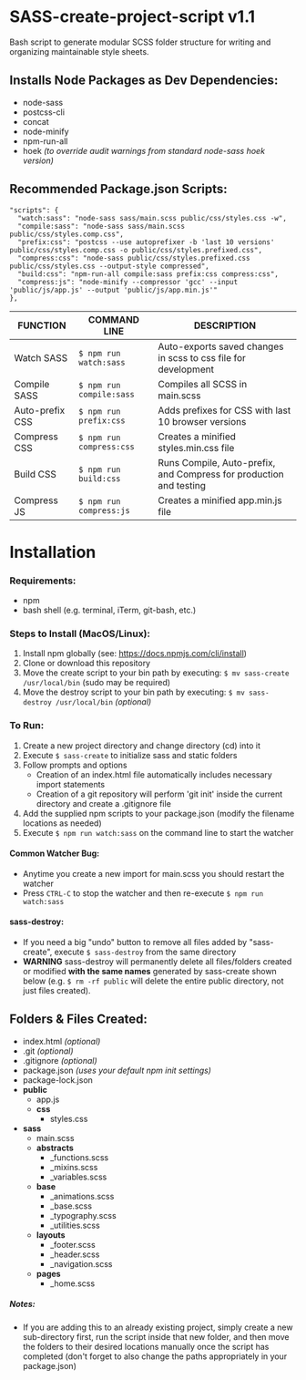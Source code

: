 # SASS-create-project-script v1.1
Bash script to generate modular SCSS folder structure for writing and organizing maintainable style sheets.  
       
## Installs Node Packages as Dev Dependencies:
- node-sass
- postcss-cli
- concat
- node-minify
- npm-run-all
- hoek _(to override audit warnings from standard node-sass hoek version)_

## Recommended Package.json Scripts:
    "scripts": {
      "watch:sass": "node-sass sass/main.scss public/css/styles.css -w",
      "compile:sass": "node-sass sass/main.scss public/css/styles.comp.css",
      "prefix:css": "postcss --use autoprefixer -b 'last 10 versions' public/css/styles.comp.css -o public/css/styles.prefixed.css",
      "compress:css": "node-sass public/css/styles.prefixed.css public/css/styles.css --output-style compressed",
      "build:css": "npm-run-all compile:sass prefix:css compress:css",
      "compress:js": "node-minify --compressor 'gcc' --input 'public/js/app.js' --output 'public/js/app.min.js'"
    },

| FUNCTION          | COMMAND LINE          | DESCRIPTION                                                       |
| ------------------| --------------------- | ----------------------------------------------------------------- |
| Watch SASS        |`$ npm run watch:sass` | Auto-exports saved changes in scss to css file for development    |
| Compile SASS      |`$ npm run compile:sass`| Compiles all SCSS in main.scss                                    |
| Auto-prefix CSS   |`$ npm run prefix:css` | Adds prefixes for CSS with last 10 browser versions               |
| Compress CSS      |`$ npm run compress:css`| Creates a minified styles.min.css file                            |
| Build CSS         |`$ npm run build:css`  | Runs Compile, Auto-prefix, and Compress for production and testing|
| Compress JS       |`$ npm run compress:js`| Creates a minified app.min.js file                                |

# Installation
### Requirements:
  - npm
  - bash shell (e.g. terminal, iTerm, git-bash, etc.)

### Steps to Install (MacOS/Linux):
1. Install npm globally (see: https://docs.npmjs.com/cli/install)
2. Clone or download this repository
3. Move the create script to your bin path by executing: `$ mv sass-create /usr/local/bin` (sudo may be required)
4. Move the destroy script to your bin path by executing: `$ mv sass-destroy /usr/local/bin` _(optional)_

### To Run:
1. Create a new project directory and change directory (cd) into it
2. Execute `$ sass-create` to initialize sass and static folders
3. Follow prompts and options
    - Creation of an index.html file automatically includes necessary import statements
    - Creation of a git repository will perform 'git init' inside the current directory and create a .gitignore file
4. Add the supplied npm scripts to your package.json (modify the filename locations as needed)
5. Execute `$ npm run watch:sass` on the command line to start the watcher

#### Common Watcher Bug:
- Anytime you create a new import for main.scss you should restart the watcher
- Press `CTRL-C` to stop the watcher and then re-execute `$ npm run watch:sass`

#### sass-destroy:
- If you need a big "undo" button to remove all files added by "sass-create", execute `$ sass-destroy` from the same directory
- **WARNING** sass-destroy will permanently delete all files/folders created or modified **with the same names** generated by sass-create shown below (e.g. `$ rm -rf public` will delete the entire public directory, not just files created).

## Folders & Files Created:
- index.html _(optional)_
- .git _(optional)_
- .gitignore _(optional)_
- package.json _(uses your default npm init settings)_
- package-lock.json  
- **public**  
    - app.js  
    - **css**  
        - styles.css  
- **sass**
    - main.scss
    - **abstracts**  
        - _functions.scss  
        - _mixins.scss  
        - _variables.scss  
    - **base**  
        - _animations.scss  
        - _base.scss  
        - _typography.scss  
        - _utilities.scss  
    - **layouts**  
        - _footer.scss  
        - _header.scss  
        - _navigation.scss  
    - **pages**  
        - _home.scss

##### Notes:
- If you are adding this to an already existing project, simply create a new sub-directory first, run the script inside that new folder, and then move the folders to their desired locations manually once the script has completed (don't forget to also change the paths appropriately in your package.json)
